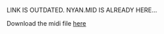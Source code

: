 LINK IS OUTDATED. NYAN.MID IS ALREADY HERE...

Download the midi file [here](http://morganatmacsd.tumblr.com/post/7275362575/midi-file-for-nyan-cat-song)